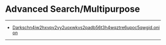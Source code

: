 # Advanced Search/Multipurpose
----

- [Darkschn4iw2hxvpv2vy2uoxwkvs2padb56t3h4wqztre6upoc5qwgid.onion](https://darkschn4iw2hxvpv2vy2uoxwkvs2padb56t3h4wqztre6upoc5qwgid.onion/)

---
